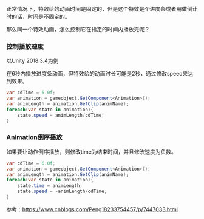 正常情况下，特效给的动画时间是固定的，但是这个特效是个进度条或者用做倒计时的话，时间是不固定的。

那么同一个特效动画，怎么控制它在指定的时间内播放完呢？

### 控制播放速度

以Unity 2018.3.4为例

在6秒内播放进度条动画，但特效给的动画时长可能是2秒，通过修改speed来达到效果。

```c#
var cdTime = 6.0f;
var animation = gameobject.GetComponent<Animation>();
var animLength = animation.GetClip(animName);
foreach(var state in animation){
    state.speed = animLength/cdTime;
}
```



### Animation倒序播放

如果要让动作倒序播放，则修改time为结束时间，并且修改速度为负数。

```c#
var cdTime = 6.0f;
var animation = gameobject.GetComponent<Animation>();
var animLength = animation.GetClip(animName);
foreach(var state in animation){
	state.time = animLength;
    state.speed = -animLength/cdTime;
}
```



参考：https://www.cnblogs.com/Peng18233754457/p/7447033.html
